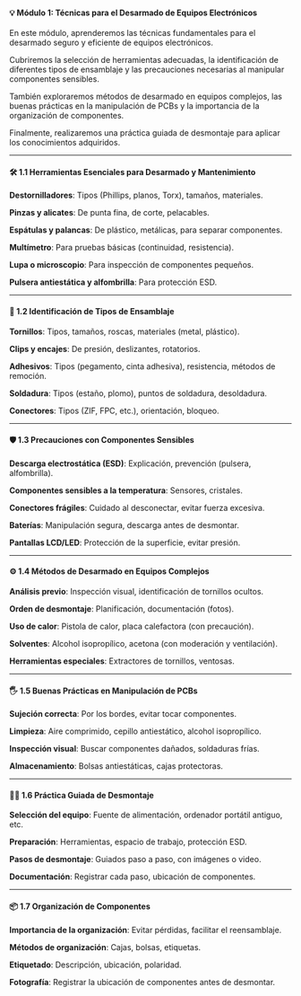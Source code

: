 #### 💡 Módulo 1: Técnicas para el Desarmado de Equipos Electrónicos

<p class="fragment" data-fragment-index="1" style="text-align: left;">
  En este módulo, aprenderemos las técnicas fundamentales para el desarmado seguro y eficiente de equipos electrónicos.
</p>

<p class="fragment" data-fragment-index="2" style="text-align: left;">
  Cubriremos la selección de herramientas adecuadas, la identificación de diferentes tipos de ensamblaje y las precauciones necesarias al manipular componentes sensibles.
</p>

<p class="fragment" data-fragment-index="3" style="text-align: left;">
  También exploraremos métodos de desarmado en equipos complejos, las buenas prácticas en la manipulación de PCBs y la importancia de la organización de componentes.
</p>

<p class="fragment" data-fragment-index="4" style="text-align: left;">
  Finalmente, realizaremos una práctica guiada de desmontaje para aplicar los conocimientos adquiridos.
</p>

---

#### 🛠️ 1.1 Herramientas Esenciales para Desarmado y Mantenimiento

<p class="fragment" data-fragment-index="1" style="text-align: left;">
  <strong>Destornilladores</strong>: Tipos (Phillips, planos, Torx), tamaños, materiales.
</p>
<p class="fragment" data-fragment-index="2" style="text-align: left;">
  <strong>Pinzas y alicates</strong>: De punta fina, de corte, pelacables.
</p>
<p class="fragment" data-fragment-index="3" style="text-align: left;">
  <strong>Espátulas y palancas</strong>: De plástico, metálicas, para separar componentes.
</p>
<p class="fragment" data-fragment-index="4" style="text-align: left;">
  <strong>Multímetro</strong>: Para pruebas básicas (continuidad, resistencia).
</p>
<p class="fragment" data-fragment-index="5" style="text-align: left;">
  <strong>Lupa o microscopio</strong>: Para inspección de componentes pequeños.
</p>
<p class="fragment" data-fragment-index="6" style="text-align: left;">
  <strong>Pulsera antiestática y alfombrilla</strong>: Para protección ESD.
</p>

---

#### 🧩 1.2 Identificación de Tipos de Ensamblaje

<p class="fragment" data-fragment-index="1" style="text-align: left;">
  <strong>Tornillos</strong>: Tipos, tamaños, roscas, materiales (metal, plástico).
</p>
<p class="fragment" data-fragment-index="2" style="text-align: left;">
  <strong>Clips y encajes</strong>: De presión, deslizantes, rotatorios.
</p>
<p class="fragment" data-fragment-index="3" style="text-align: left;">
  <strong>Adhesivos</strong>: Tipos (pegamento, cinta adhesiva), resistencia, métodos de remoción.
</p>
<p class="fragment" data-fragment-index="4" style="text-align: left;">
  <strong>Soldadura</strong>: Tipos (estaño, plomo), puntos de soldadura, desoldadura.
</p>
<p class="fragment" data-fragment-index="5" style="text-align: left;">
  <strong>Conectores</strong>: Tipos (ZIF, FPC, etc.), orientación, bloqueo.
</p>

---

#### 🛡️ 1.3 Precauciones con Componentes Sensibles

<p class="fragment" data-fragment-index="1" style="text-align: left;">
  <strong>Descarga electrostática (ESD)</strong>: Explicación, prevención (pulsera, alfombrilla).
</p>
<p class="fragment" data-fragment-index="2" style="text-align: left;">
  <strong>Componentes sensibles a la temperatura</strong>: Sensores, cristales.
</p>
<p class="fragment" data-fragment-index="3" style="text-align: left;">
  <strong>Conectores frágiles</strong>: Cuidado al desconectar, evitar fuerza excesiva.
</p>
<p class="fragment" data-fragment-index="4" style="text-align: left;">
  <strong>Baterías</strong>: Manipulación segura, descarga antes de desmontar.
</p>
<p class="fragment" data-fragment-index="5" style="text-align: left;">
  <strong>Pantallas LCD/LED</strong>: Protección de la superficie, evitar presión.
</p>

---

#### ⚙️ 1.4 Métodos de Desarmado en Equipos Complejos

<p class="fragment" data-fragment-index="1" style="text-align: left;">
  <strong>Análisis previo</strong>: Inspección visual, identificación de tornillos ocultos.
</p>
<p class="fragment" data-fragment-index="2" style="text-align: left;">
  <strong>Orden de desmontaje</strong>: Planificación, documentación (fotos).
</p>
<p class="fragment" data-fragment-index="3" style="text-align: left;">
  <strong>Uso de calor</strong>: Pistola de calor, placa calefactora (con precaución).
</p>
<p class="fragment" data-fragment-index="4" style="text-align: left;">
  <strong>Solventes</strong>: Alcohol isopropílico, acetona (con moderación y ventilación).
</p>
<p class="fragment" data-fragment-index="5" style="text-align: left;">
  <strong>Herramientas especiales</strong>: Extractores de tornillos, ventosas.
</p>

---

#### 🖐️ 1.5 Buenas Prácticas en Manipulación de PCBs

<p class="fragment" data-fragment-index="1" style="text-align: left;">
  <strong>Sujeción correcta</strong>: Por los bordes, evitar tocar componentes.
</p>
<p class="fragment" data-fragment-index="2" style="text-align: left;">
  <strong>Limpieza</strong>: Aire comprimido, cepillo antiestático, alcohol isopropílico.
</p>
<p class="fragment" data-fragment-index="3" style="text-align: left;">
  <strong>Inspección visual</strong>: Buscar componentes dañados, soldaduras frías.
  
</p>
<p class="fragment" data-fragment-index="4" style="text-align: left;">
  <strong>Almacenamiento</strong>: Bolsas antiestáticas, cajas protectoras.
</p>

---

#### 🧑‍🏫 1.6 Práctica Guiada de Desmontaje

<p class="fragment" data-fragment-index="1" style="text-align: left;">
  <strong>Selección del equipo</strong>: Fuente de alimentación, ordenador portátil antiguo, etc.
</p>
<p class="fragment" data-fragment-index="2" style="text-align: left;">
  <strong>Preparación</strong>: Herramientas, espacio de trabajo, protección ESD.
</p>
<p class="fragment" data-fragment-index="3" style="text-align: left;">
  <strong>Pasos de desmontaje</strong>: Guiados paso a paso, con imágenes o video.
</p>
<p class="fragment" data-fragment-index="4" style="text-align: left;">
  <strong>Documentación</strong>: Registrar cada paso, ubicación de componentes.
</p>

---

#### 📦 1.7 Organización de Componentes

<p class="fragment" data-fragment-index="1" style="text-align: left;">
  <strong>Importancia de la organización</strong>: Evitar pérdidas, facilitar el reensamblaje.
</p>
<p class="fragment" data-fragment-index="2" style="text-align: left;">
  <strong>Métodos de organización</strong>: Cajas, bolsas, etiquetas.
</p>
<p class="fragment" data-fragment-index="3" style="text-align: left;">
  <strong>Etiquetado</strong>: Descripción, ubicación, polaridad.
</p>
<p class="fragment" data-fragment-index="4" style="text-align: left;">
  <strong>Fotografía</strong>: Registrar la ubicación de componentes antes de desmontar.
</p>